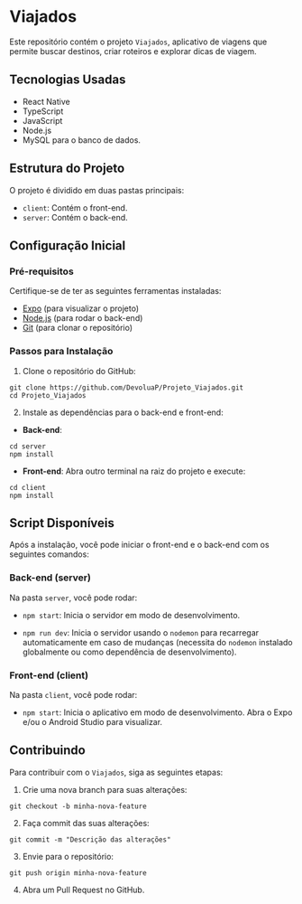 # Viajados

Este repositório contém o projeto `Viajados`, aplicativo de viagens que permite buscar destinos, criar roteiros e explorar dicas de viagem.

## Tecnologias Usadas
- React Native
- TypeScript
- JavaScript
- Node.js
- MySQL para o banco de dados.

## Estrutura do Projeto

O projeto é dividido em duas pastas principais:

* `client`: Contém o front-end.
* `server`: Contém o back-end.

## Configuração Inicial

### Pré-requisitos

Certifique-se de ter as seguintes ferramentas instaladas:

* [Expo](https://expo.dev) (para visualizar o projeto)
* [Node.js](https://nodejs.org) (para rodar o back-end)
* [Git](https://git-scm.com) (para clonar o repositório)

### Passos para Instalação

1. Clone o repositório do GitHub:

```
git clone https://github.com/DevoluaP/Projeto_Viajados.git
cd Projeto_Viajados
```

2. Instale as dependências para o back-end e front-end:

* **Back-end**:

```
cd server
npm install
```

* **Front-end**: Abra outro terminal na raiz do projeto e execute:

```
cd client
npm install
```

## Script Disponíveis

Após a instalação, você pode iniciar o front-end e o back-end com os seguintes comandos:

### Back-end (server)

Na pasta `server`, você pode rodar:

* `npm start`: Inicia o servidor em modo de desenvolvimento.

* `npm run dev`: Inicia o servidor usando o `nodemon` para recarregar automaticamente em caso de mudanças (necessita do `nodemon` instalado globalmente ou como dependência de desenvolvimento).

### Front-end (client)

Na pasta `client`, você pode rodar:

* `npm start`: Inicia o aplicativo em modo de desenvolvimento.
Abra o Expo e/ou o Android Studio para visualizar.

## Contribuindo

Para contribuir com o `Viajados`, siga as seguintes etapas:

1. Crie uma nova branch para suas alterações:

```
git checkout -b minha-nova-feature
```

2. Faça commit das suas alterações:

```
git commit -m "Descrição das alterações"
```

3. Envie para o repositório:

```
git push origin minha-nova-feature
```

4. Abra um Pull Request no GitHub.